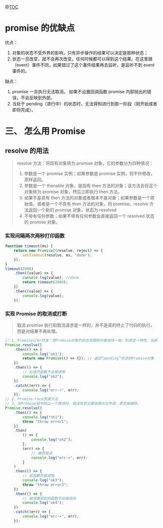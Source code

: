 @[TOC](目录)

# promise 的优缺点

优点：

1. 对象的状态不受外界的影响，只有异步操作的结果可以决定是那种状态；
2. 状态一旦改变，就不会再次改变。任何时候都可以得到这个结果。在这里跟（event）事件不同，如果错过了这个事件结果再去监听，是监听不到 event 事件的。

缺点：

1. promise 一旦执行无法取消。 如果不设置回调函数 promise 内部抛出的错误，不会反映到外部。
2. 当处于 pending（进行中）的状态时，无法得知进行到那一阶段（刚开始或者即将完成）。

# 三、 怎么用 Promise

## resolve 的用法

> resolve 方法：将现有对象转为 promise 对象，它的参数分为四种情况：
>
> 1. 参数是一个 promise 实例；如果参数是 promise 实例，则不作修改，原样返回。
> 2. 参数是一个 thenable 对象，是指有 then 方法的对象；该方法会将这个对象转为 promise 对象，然后立即执行 then 方法。
> 3. 如果不是具有 then 方法的对象或者根本不是对象；如果参数是一个原始值，或者是一个不具有 then 方法的对象，则 promise。resolve 方法返回一个新的 promise 对象，状态为 resolved
> 4. 不带有任何参数；如果不带有任何参数会直接返回一个 resolved 状态的 promise 对象。

### 实现间隔两次两秒打印函数

```javascript
function timeout(ms) {
	return new Promise((resolve, reject) => {
		setTimeout(resolve, ms, "done");
	});
}
timeout(2000)
	.then((value) => {
		console.log(value); //done
		return timeout(2000);
	})
	.then((value) => {
		console.log(value);
	});
```

### 实现 Promise 的取消或打断

> 取消 promise 执行和取消请求是一样的，并不是真的终止了代码的执行，而是对结果不再处理。

```js
// 1、Promises/A+标准：原Promise对象的状态将跟新对象保持一致。利用这一特性，当新对象保持“pending”状态时，原Promise链将会中止执行
Promise.resolve()
	.then(() => {
		console.log("ok1");
		return new Promise(() => {}); // 返回“pending”状态的Promise对象
	})
	.then(() => {
		// 后续的函数不会被调用
		console.log("ok2");
	})
	.catch((err) => {
		console.log("err->", err);
	});
// 2、Promise.race竞速方法
// 3、当Promise链中抛出一个错误时，错误信息沿着链路向后传递，直至被捕获。
Promise.resolve()
	.then(() => {
		console.log("ok1");
		throw "throw error1";
	})
	.then(
		() => {
			console.log("ok2");
		},
		(err) => {
			// 捕获错误
			console.log("err->", err);
		}
	)
	.then(() => {
		// 该函数将被调用
		console.log("ok3");
		throw "throw error3";
	})
	.then(() => {
		// 错误捕获前的函数不会被调用
		console.log("ok4");
	})
	.catch((err) => {
		console.log("err->", err);
	});
```
